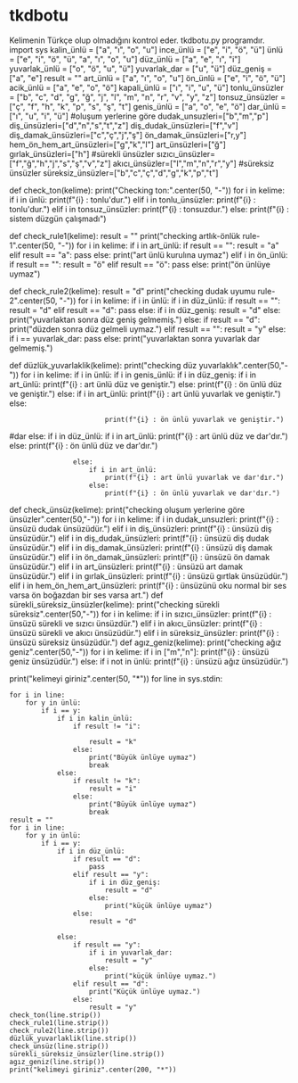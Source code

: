 # tkdbotu
Kelimenin Türkçe olup olmadığını kontrol eder.
tkdbotu.py programdır.
import sys
kalin_ünlü = ["a", "ı", "o", "u"]
ince_ünlü = ["e", "i", "ö", "ü"]
ünlü = ["e", "i", "ö", "ü", "a", "ı", "o", "u"]
düz_ünlü = ["a", "e", "ı", "i"]
yuvarlak_ünlü = ["o", "ö", "u", "ü"]
yuvarlak_dar = ["u", "ü"]
düz_geniş = ["a", "e"]
result = ""
art_ünlü = ["a", "ı", "o", "u"]
ön_ünlü = ["e", "i", "ö", "ü"]
acik_ünlü = ["a", "e", "o", "ö"]
kapali_ünlü = ["ı", "i", "u", "ü"]
tonlu_ünsüzler = ["b", "c", "d", "g", "ğ",
                  "j", "l", "m", "n", "r", "v", "y", "z"]
tonsuz_ünsüzler = ["ç", "f", "h", "k", "p", "s", "ş", "t"]
genis_ünlü = ["a", "o", "e", "ö"]
dar_ünlü = ["ı", "u", "i", "ü"]
#oluşum yerlerine göre
dudak_unsuzleri=["b","m","p"]
diş_ünsüzleri=["d","n","s","t","z"]
diş_dudak_ünsüzleri=["f","v"]
diş_damak_ünsüzleri=["c","ç","j","ş"]
ön_damak_ünsüzleri=["r,y"]
hem_ön_hem_art_ünsüzleri=["g","k","l"]
art_ünsüzleri=["ğ"]
gırlak_ünsüzleri=["h"]
#sürekli ünsüzler
sızıcı_ünsüzler=["f","ğ","h","j","s","ş","v","z"]
akıcı_ünsüzler=["l","m","n","r","y"]
#süreksiz ünsüzler
süreksiz_ünsüzler=["b","c","ç","d","g","k","p","t"]


def check_ton(kelime):
    print("Checking ton:".center(50, "-"))
    for i in kelime:
        if i in ünlü:
            print(f"{i} : tonlu'dur.")
        elif i in tonlu_ünsüzler:
            print(f"{i} : tonlu'dur.")
        elif i in tonsuz_ünsüzler:
            print(f"{i} : tonsuzdur.")
        else:
            print(f"{i} : sistem düzgün çalışmadı")


def check_rule1(kelime):
    result = ""
    print("checking artlık-önlük rule-1".center(50, "-"))
    for i in kelime:
        if i in art_ünlü:
            if result == "":
                result = "a"
            elif result == "a":
                pass
            else:
                print("art ünlü kurulına uymaz")
        elif i in ön_ünlü:
            if result == "":
                result = "ö"
            elif result == "ö":
                pass
            else:
                print("ön ünlüye uymaz")


def check_rule2(kelime):
    result = "d"
    print("checking dudak uyumu rule-2".center(50, "-"))
    for i in kelime:
        if i in ünlü:
            if i in düz_ünlü:
                if result == "":
                    result = "d"
                elif result == "d":
                    pass
                else:
                    if i in düz_geniş:
                        result = "d"
                    else:
                        print("yuvarlaktan sonra düz geniş gelmemiş.")
            else:
                if result == "d":
                    print("düzden sonra düz gelmeli uymaz.")
                elif result == "":
                    result = "y"
                else:
                    if i == yuvarlak_dar:
                        pass
                    else:
                        print("yuvarlaktan sonra yuvarlak dar gelmemiş.")


def düzlük_yuvarlaklik(kelime):
        print("checking düz yuvarlaklık".center(50,"-"))
        for i in kelime:
            if i in ünlü:
                if i in genis_ünlü:
                    if i in düz_geniş:
                        if i in art_ünlü:
                            print(f"{i} : art ünlü düz ve geniştir.")
                        else:
                            print(f"{i} : ön ünlü düz ve geniştir.")
                    else:
                        if i in art_ünlü:
                            print(f"{i} : art ünlü yuvarlak ve geniştir.")
                        else:
 
                            print(f"{i} : ön ünlü yuvarlak ve geniştir.")
 #dar
                else:
                    if i in düz_ünlü:
                        if i in art_ünlü:
                            print(f"{i} : art ünlü düz ve dar'dır.")
                        else:
                            print(f"{i} : ön ünlü düz ve dar'dır.")

                    else:
                        if i in art_ünlü:
                            print(f"{i} : art ünlü yuvarlak ve dar'dır.")
                        else:
                            print(f"{i} : ön ünlü yuvarlak ve dar'dır.")

def check_ünsüz(kelime):
    print("checking oluşum yerlerine göre ünsüzler".center(50,"-"))
    for i in kelime:
        if i in dudak_unsuzleri:
            print(f"{i} : ünsüzü dudak ünsüzüdür.")
        elif i in diş_ünsüzleri:
            print(f"{i} : ünsüzü diş ünsüzüdür.")
        elif i in diş_dudak_ünsüzleri:
            print(f"{i} : ünsüzü diş dudak ünsüzüdür.")
        elif i in diş_damak_ünsüzleri:
            print(f"{i} : ünsüzü diş damak ünsüzüdür.")
        elif i in ön_damak_ünsüzleri:
            print(f"{i} : ünsüzü ön damak ünsüzüdür.")
        elif i in art_ünsüzleri:
            print(f"{i} : ünsüzü art damak ünsüzüdür.")
        elif i in gırlak_ünsüzleri:
            print(f"{i} : ünsüzü gırtlak ünsüzüdür.")
        elif i in hem_ön_hem_art_ünsüzleri:
            print(f"{i} : ünsüzünü oku normal bir ses varsa ön boğazdan bir ses varsa art.")
def sürekli_süreksiz_ünsüzler(kelime):
    print("checking sürekli süreksiz".center(50,"-"))
    for i in kelime:
        if i in sızıcı_ünsüzler:
            print(f"{i} : ünsüzü sürekli ve sızıcı ünsüzdür.")
        elif i in akıcı_ünsüzler:
            print(f"{i} : ünsüzü sürekli ve akıcı ünsüzüdür.")
        elif i in süreksiz_ünsüzler:
            print(f"{i} : ünsüzü süreksiz ünsüzüdür.")
def agız_geniz(kelime):
    print("checking ağız geniz".center(50,"-"))
    for i in kelime:
        if i in ["m","n"]:
            print(f"{i} : ünsüzü geniz ünsüzüdür.")
        else:
            if i not in ünlü:
                print(f"{i} : ünsüzü ağız ünsüzüdür.")
            
print("kelimeyi giriniz".center(50, "*"))
for line in sys.stdin:

    for i in line:
        for y in ünlü:
            if i == y:
                if i in kalin_ünlü:
                    if result != "i":

                        result = "k"
                    else:
                        print("Büyük ünlüye uymaz")
                        break
                else:
                    if result != "k":
                        result = "i"
                    else:
                        print("Büyük ünlüye uymaz")
                        break
    result = ""
    for i in line:
        for y in ünlü:
            if i == y:
                if i in düz_ünlü:
                    if result == "d":
                        pass
                    elif result == "y":
                        if i in düz_geniş:
                            result = "d"
                        else:
                            print("küçük ünlüye uymaz")
                    else:
                        result = "d"

                else:
                    if result == "y":
                        if i in yuvarlak_dar:
                            result = "y"
                        else:
                            print("küçük ünlüye uymaz.")
                    elif result == "d":
                        print("Küçük ünlüye uymaz.")
                    else:
                        result = "y"
    check_ton(line.strip())
    check_rule1(line.strip())
    check_rule2(line.strip())
    düzlük_yuvarlaklik(line.strip())
    check_ünsüz(line.strip())
    sürekli_süreksiz_ünsüzler(line.strip())
    agız_geniz(line.strip())
    print("kelimeyi giriniz".center(200, "*"))
